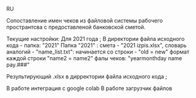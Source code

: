RU

Сопоставление имен чеков из файловой 
системы рабочего пространтсва с предоставленой 
банковской сметой.

Текущие настройки:
  Для 2021 года ;
  В директории файла исходного кода - папка: "2021"
  Папка "2021" : 
    смета - "2021 izpis.xlsx", 
    словарь аналогий - "name_list.txt":
      начинается  со строки - "old = new"
      формат каждой строки "name2 = name2"
    фалы чеков:
      "yearmonthday name pay.###"
    
 Результирующий .xlsx в дирректории файла исходного кода ;
  
В работе интеграция с google colab
В работе загрузчик файлов
